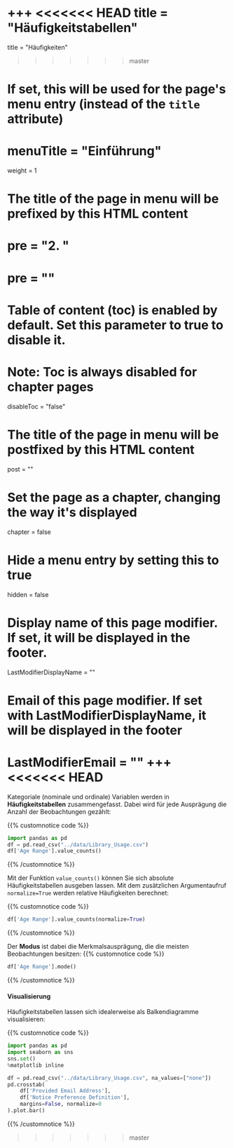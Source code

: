 +++
<<<<<<< HEAD
title = "Häufigkeitstabellen"
=======
title = "Häufigkeiten"
>>>>>>> master
# If set, this will be used for the page's menu entry (instead of the `title` attribute)
# menuTitle = "Einführung"
weight = 1
# The title of the page in menu will be prefixed by this HTML content
# pre = "<b>2. </b>"
# pre = "<i class='fab fa-github'></i>"
# Table of content (toc) is enabled by default. Set this parameter to true to disable it.
# Note: Toc is always disabled for chapter pages
disableToc = "false"

# The title of the page in menu will be postfixed by this HTML content
post = ""
# Set the page as a chapter, changing the way it's displayed
chapter = false
# Hide a menu entry by setting this to true
hidden = false
# Display name of this page modifier. If set, it will be displayed in the footer.
LastModifierDisplayName = ""
# Email of this page modifier. If set with LastModifierDisplayName, it will be displayed in the footer
LastModifierEmail = ""
+++
<<<<<<< HEAD
=======

Kategoriale (nominale und ordinale) Variablen werden in **Häufigkeitstabellen** zusammengefasst. Dabei wird für jede Ausprägung die Anzahl der Beobachtungen gezählt:

{{% customnotice code %}}
```python
import pandas as pd
df = pd.read_csv("../data/Library_Usage.csv")
df['Age Range'].value_counts()
```
{{% /customnotice %}}

Mit der Funktion `value_counts()` können Sie sich absolute Häufigkeitstabellen ausgeben lassen. Mit dem zusätzlichen Argumentaufruf `normalize=True` werden relative Häufigkeiten berechnet:

{{% customnotice code %}}
```python
df['Age Range'].value_counts(normalize=True)
```
{{% /customnotice %}}

Der **Modus** ist dabei die Merkmalsausprägung, die die meisten Beobachtungen besitzen:
{{% customnotice code %}}
```python
df['Age Range'].mode()
```
{{% /customnotice %}}

#### Visualisierung

Häufigkeitstabellen lassen sich idealerweise als Balkendiagramme visualisieren:

{{% customnotice code %}}
```python
import pandas as pd
import seaborn as sns
sns.set()
%matplotlib inline

df = pd.read_csv("../data/Library_Usage.csv", na_values=["none"])
pd.crosstab(
    df['Provided Email Address'],
    df['Notice Preference Definition'],
    margins=False, normalize=0
).plot.bar()
```
{{% /customnotice %}}
>>>>>>> master
